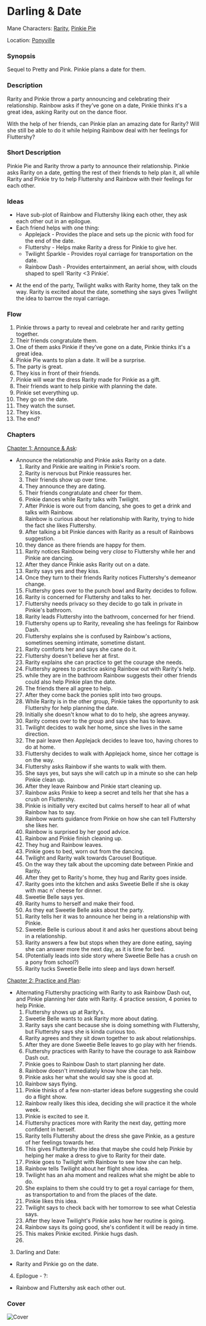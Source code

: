 # Darling & Date

Mane Characters: [Rarity](../../ponies/rarity.md), [Pinkie Pie](../../ponies/pinkie-pie.md)

Location: [Ponyville](../../places/ponyville.md)

### Synopsis
Sequel to Pretty and Pink. Pinkie plans a date for them.

### Description
Rarity and Pinkie throw a party announcing and celebrating their relationship. Rainbow asks if they’ve gone on a date, Pinkie thinks it's a great idea, asking Rarity out on the dance floor.

With the help of her friends, can Pinkie plan an amazing date for Rarity? Will she still be able to do it while helping Rainbow deal with her feelings for Fluttershy?

### Short Description
Pinkie Pie and Rarity throw a party to announce their relationship. Pinkie asks Rarity on a date, getting the rest of their friends to help plan it, all while Rarity and Pinkie try to help Fluttershy and Rainbow with their feelings for each other.

### Ideas
- Have sub-plot of Rainbow and Fluttershy liking each other, they ask each other out in an epilogue.
- Each friend helps with one thing:
	- Applejack - Provides the place and sets up the picnic with food for the end of the date.
	- Fluttershy - Helps make Rarity a dress for Pinkie to give her.
	- Twilight Sparkle - Provides royal carriage for transportation on the date.
	- Rainbow Dash - Provides entertainment, an aerial show, with clouds shaped to spell ‘Rarity <3 Pinkie’.
* At the end of the party, Twilight walks with Rarity home, they talk on the way. Rarity is excited about the date, something she says gives Twilight the idea to barrow the royal carriage.

### Flow
1. Pinkie throws a party to reveal and celebrate her and rarity getting together.
2. Their friends congratulate them.
3. One of them asks Pinkie if they’ve gone on a date, Pinkie thinks it's a great idea.
4. Pinkie Pie wants to plan a date. It will be a surprise.
5. The party is great.
6. They kiss in front of their friends.
7. Pinkie will wear the dress Rarity made for Pinkie as a gift.
8. Their friends want to help pinkie with planning the date.
9. Pinkie set everything up.
10. They go on the date.
11. They watch the sunset.
12. They kiss.
13. The end?

### Chapters
[Chapter 1: Announce & Ask](01-announce-and-ask.md):
 - Announce the relationship and Pinkie asks Rarity on a date.
	1. Rarity and Pinkie are waiting in Pinkie's room.
	2. Rarity is nervous but Pinkie reassures her.
	3. Their friends show up over time.
	4. They announce they are dating.
	5. Their friends congratulate and cheer for them.
	6. Pinkie dances while Rarity talks with Twilight.
	7. After Pinkie is wore out from dancing, she goes to get a drink and talks with Rainbow.
	8. Rainbow is curious about her relationship with Rarity, trying to hide the fact she likes Fluttershy.
	9. After talking a bit Pinkie dances with Rarity as a result of Rainbows suggestion.
	10. they dance as there friends are happy for them.
	11. Rarity notices Rainbow being very *close* to Fluttershy while her and Pinkie are dancing.
	12. After they dance Pinkie asks Rarity out on a date.
	13. Rarity says yes and they kiss.
	14. Once they turn to their friends Rarity notices Fluttershy's demeanor change.
	15. Fluttershy goes over to the punch bowl and Rarity decides to follow.
	16. Rarity is concerned for Fluttershy and talks to her.
	17. Fluttershy needs privacy so they decide to go talk in private in Pinkie's bathroom.
	18. Rarity leads Fluttershy into the bathroom, concerned for her friend.
	19. Fluttershy opens up to Rarity, revealing she has feelings for Rainbow Dash.
	20. Fluttershy explains she is confused by Rainbow's actions, sometimes seeming intimate, sometime distant.
	21. Rarity comforts her and says she cane do it.
	22. Fluttershy doesn't believe her at first.
	23. Rarity explains she can practice to get the courage she needs.
	24. Fluttershy agrees to practice asking Rainbow out with Rarity's help.
	25. while they are in the bathroom Rainbow suggests their other friends could also help Pinkie plan the date.
	26. The friends there all agree to help.
	27. After they come back the ponies split into two groups.
	28. While Rarity is in the other group, Pinkie takes the opportunity to ask Fluttershy for help planning the date.
	29. Initially she doesn't know what to do to help, she agrees anyway.
	30. Rarity comes over to the group and says she has to leave.
	31. Twilight decides to walk her home, since she lives in the same direction.
	32. The pair leave then Applejack decides to leave too, having chores to do at home.
	33. Fluttershy decides to walk with Applejack home, since her cottage is on the way.
	34. Fluttershy asks Rainbow if she wants to walk with them.
	35. She says yes, but says she will catch up in a minute so she can help Pinkie clean up.
	36. After they leave Rainbow and Pinkie start cleaning up.
	37. Rainbow asks Pinkie to keep a secret and tells her that she has a crush on Fluttershy.
	38. Pinkie is initially very excited but calms herself to hear all of what Rainbow has to say.
	39. Rainbow wants guidance from Pinkie on how she can tell Fluttershy she likes her.
	40. Rainbow is surprised by her good advice.
	41. Rainbow and Pinkie finish cleaning up.
	42. They hug and Rainbow leaves.
	43. Pinkie goes to bed, worn out from the dancing.
	44. Twilight and Rarity walk towards Carousel Boutique.
	45. On the way they talk about the upcoming date between Pinkie and Rarity.
	46. After they get to Rarity's home, they hug and Rarity goes inside.
	47. Rarity goes into the kitchen and asks Sweetie Belle if she is okay with mac n' cheese for dinner.
	48. Sweetie Belle says yes.
	49. Rarity hums to herself and make their food.
	50. As they eat Sweetie Belle asks about the party.
	51. Rarity tells her it was to announce her being in a relationship with Pinkie.
	52. Sweetie Belle is curious about it and asks her questions about being in a relationship.
	53. Rarity answers a few but stops when they are done eating, saying she can answer more the next day, as it is time for bed.
	54. (Potentially leads into side story where Sweetie Belle has a crush on a pony from school?)
	55. Rarity tucks Sweetie Belle into sleep and lays down herself.

[Chapter 2: Practice and Plan](02-practive-and-plan.md):
 - Alternating Fluttershy practicing with Rarity to ask Rainbow Dash out, and Pinkie planning her date with Rarity. 4 practice session, 4 ponies to help Pinkie.
	 1. Fluttershy shows up at Rarity's.
	 2. Sweetie Belle wants to ask Rarity more about dating.
	 3. Rarity says she cant because she is doing something with Fluttershy, but Fluttershy says she is kinda curious too.
	 4. Rarity agrees and they sit down together to ask about relationships.
	 5. After they are done Sweetie Belle leaves to go play with her friends.
	 6. Fluttershy practices with Rarity to have the courage to ask Rainbow Dash out.
	 7. Pinkie goes to Rainbow Dash to start planning her date.
	 8. Rainbow doesn't immediately know how she can help.
	 9. Pinkie asks her what she would say she is good at.
	 10. Rainbow says flying.
	 11. Pinkie thinks of a few non-starter ideas before suggesting she could do a flight show.
	 12. Rainbow really likes this idea, deciding she will practice it the whole week.
	 13. Pinkie is excited to see it.
	 14. Fluttershy practices more with Rarity the next day, getting more confident in herself.
	 15. Rarity tells Fluttershy about the dress she gave Pinkie, as a gesture of her feelings towards her.
	 16. This gives Fluttershy the idea that maybe she could help Pinkie by helping her make a dress to give to Rarity for their date.
	 17. Pinkie goes to Twilight with Rainbow to see how she can help.
	 18. Rainbow tells Twilight about her flight show idea.
	 19. Twilight has an aha moment and realizes what she might be able to do.
	 20. She explains to them she could try to get a royal carriage for them, as transportation to and from the places of the date.
	 21. Pinkie likes this idea.
	 22. Twilight says to check back with her tomorrow to see what Celestia says.
	 23. After they leave Twilight's Pinkie asks how her routine is going.
	 24. Rainbow says its going good, she's confident it will be ready in time.
	 25. This makes Pinkie excited. Pinkie hugs dash.
	 26. 
3. Darling and Date:
 - Rarity and Pinkie go on the date.
4. Epilogue - ?:
 - Rainbow and Fluttershy ask each other out.


### Cover
![Cover](cover.png)